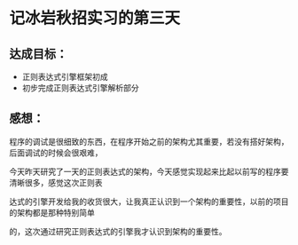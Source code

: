 # 记冰岩秋招实习的第三天

## 达成目标：

+ 正则表达式引擎框架初成
+ 初步完成正则表达式引擎解析部分

## 感想：

程序的调试是很细致的东西，在程序开始之前的架构尤其重要，若没有搭好架构，后面调试的时候会很艰难，<br>

今天昨天研究了一天的正则表达式的架构，今天感觉实现起来比起以前写的程序要清晰很多，感觉这次正则表 <br>

达式的引擎开发给我的收货很大，让我真正认识到一个架构的重要性，以前的项目的架构都是那种特别简单 <br>

的，这次通过研究正则表达式的引擎我才认识到架构的重要性。